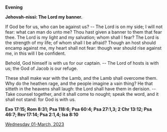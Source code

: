 **Evening**

**Jehovah‑nissi: The Lord my banner.**
 
If God be for us, who can be against us? -- The Lord is on my side; I will not fear: what can man do unto me? Thou hast given a banner to them that fear thee. The Lord is my light and my salvation; whom shall I fear? The Lord is the strength of my life; of whom shall I be afraid? Though an host should encamp against me, my heart shall not fear: though war should rise against me, in this will I be confident.
 
Behold, God himself is with us for our captain. -- The Lord of hosts is with us; the God of Jacob is our refuge.
 
These shall make war with the Lamb, and the Lamb shall overcome them. Why do the heathen rage, and the people imagine a vain thing? He that sitteth in the heavens shall laugh: the Lord shall have them in derision. -- Take counsel together, and it shall come to nought; speak the word, and it shall not stand: for God is with us.  

**Exo 17:15; Rom 8:31; Psa 118:6; Psa 60:4; Psa 27:1,3; 2 Chr 13:12; Psa 46:7; Rev 17:14; Psa 2:1,4; Isa 8:10**

[Wednesday 01-March, 2023](https://t.me/daily_light)
